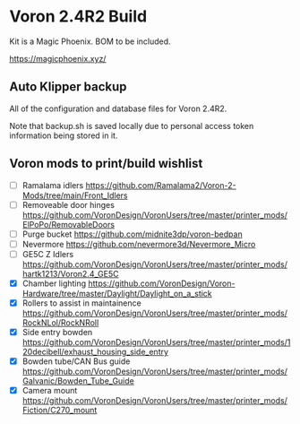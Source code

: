 # Voron 2.4R2 Build

Kit is a Magic Phoenix. BOM to be included. 

https://magicphoenix.xyz/

## Auto Klipper backup

All of the configuration and database files for Voron 2.4R2.

Note that backup.sh is saved locally due to personal access token information being stored in it.

## Voron mods to print/build wishlist

- [ ] Ramalama idlers         https://github.com/Ramalama2/Voron-2-Mods/tree/main/Front_Idlers
- [ ] Removeable door hinges  https://github.com/VoronDesign/VoronUsers/tree/master/printer_mods/ElPoPo/RemovableDoors
- [ ] Purge bucket            https://github.com/midnite3dp/voron-bedpan
- [ ] Nevermore               https://github.com/nevermore3d/Nevermore_Micro
- [ ] GE5C Z Idlers           https://github.com/VoronDesign/VoronUsers/tree/master/printer_mods/hartk1213/Voron2.4_GE5C
- [x] Chamber lighting                   https://github.com/VoronDesign/Voron-Hardware/tree/master/Daylight/Daylight_on_a_stick
- [x] Rollers to assist in maintainence  https://github.com/VoronDesign/VoronUsers/tree/master/printer_mods/RockNLol/RockNRoll
- [x] Side entry bowden                  https://github.com/VoronDesign/VoronUsers/tree/master/printer_mods/120decibell/exhaust_housing_side_entry
- [x] Bowden tube/CAN Bus guide          https://github.com/VoronDesign/VoronUsers/tree/master/printer_mods/Galvanic/Bowden_Tube_Guide
- [x] Camera mount                       https://github.com/VoronDesign/VoronUsers/tree/master/printer_mods/Fiction/C270_mount
